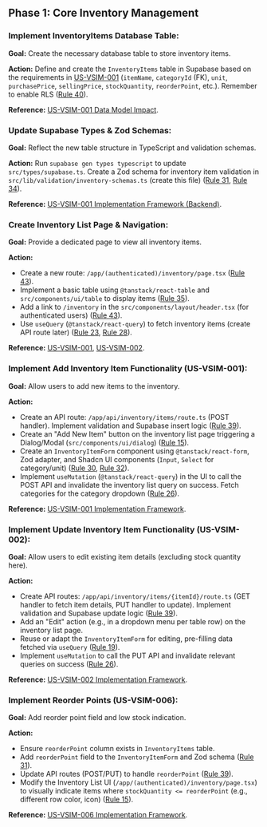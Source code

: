 ## Phase 1: Core Inventory Management

### Implement InventoryItems Database Table:

**Goal:** Create the necessary database table to store inventory items.

**Action:** Define and create the `InventoryItems` table in Supabase based on the requirements in [US-VSIM-001](project-docs/Requirement.md#US-VSIM-001-Add-New-Inventory-Item) (`itemName`, `categoryId` (FK), `unit`, `purchasePrice`, `sellingPrice`, `stockQuantity`, `reorderPoint`, etc.). Remember to enable RLS ([Rule 40](project-docs/project-rule.md#database-rules-supabase)).

**Reference:** [US-VSIM-001 Data Model Impact](project-docs/Requirement.md#US-VSIM-001-Add-New-Inventory-Item).

### Update Supabase Types & Zod Schemas:

**Goal:** Reflect the new table structure in TypeScript and validation schemas.

**Action:** Run `supabase gen types typescript` to update `src/types/supabase.ts`. Create a Zod schema for inventory item validation in `src/lib/validation/inventory-schemas.ts` (create this file) ([Rule 31](project-docs/project-rule.md#form-rules-tanstack-forms--zod), [Rule 34](project-docs/project-rule.md#form-rules-tanstack-forms--zod)).

**Reference:** [US-VSIM-001 Implementation Framework (Backend)](project-docs/Requirement.md#US-VSIM-001-Add-New-Inventory-Item).

### Create Inventory List Page & Navigation:

**Goal:** Provide a dedicated page to view all inventory items.

**Action:**

-   Create a new route: `/app/(authenticated)/inventory/page.tsx` ([Rule 43](project-docs/project-rule.md#code-organization-rules)).
-   Implement a basic table using `@tanstack/react-table` and `src/components/ui/table` to display items ([Rule 35](project-docs/project-rule.md#table-rules-tanstack-table)).
-   Add a link to `/inventory` in the `src/components/layout/header.tsx` (for authenticated users) ([Rule 43](project-docs/project-rule.md#code-organization-rules)).
-   Use `useQuery` (`@tanstack/react-query`) to fetch inventory items (create API route later) ([Rule 23](project-docs/project-rule.md#data-fetching-rules-tanstack-query), [Rule 28](project-docs/project-rule.md#data-fetching-rules-tanstack-query)).

**Reference:** [US-VSIM-001](project-docs/Requirement.md#US-VSIM-001-Add-New-Inventory-Item), [US-VSIM-002](project-docs/Requirement.md#US-VSIM-002-Update-Inventory-Item).

### Implement Add Inventory Item Functionality (US-VSIM-001):

**Goal:** Allow users to add new items to the inventory.

**Action:**

-   Create an API route: `/app/api/inventory/items/route.ts` (POST handler). Implement validation and Supabase insert logic ([Rule 39](project-docs/project-rule.md#database-rules-supabase)).
-   Create an "Add New Item" button on the inventory list page triggering a Dialog/Modal (`src/components/ui/dialog`) ([Rule 15](project-docs/project-rule.md#styling-rules)).
-   Create an `InventoryItemForm` component using `@tanstack/react-form`, Zod adapter, and Shadcn UI components (`Input`, `Select` for category/unit) ([Rule 30](project-docs/project-rule.md#form-rules-tanstack-forms--zod), [Rule 32](project-docs/project-rule.md#form-rules-tanstack-forms--zod)).
-   Implement `useMutation` (`@tanstack/react-query`) in the UI to call the POST API and invalidate the inventory list query on success. Fetch categories for the category dropdown ([Rule 26](project-docs/project-rule.md#data-fetching-rules-tanstack-query)).

**Reference:** [US-VSIM-001 Implementation Framework](project-docs/Requirement.md#US-VSIM-001-Add-New-Inventory-Item).

### Implement Update Inventory Item Functionality (US-VSIM-002):

**Goal:** Allow users to edit existing item details (excluding stock quantity here).

**Action:**

-   Create API routes: `/app/api/inventory/items/{itemId}/route.ts` (GET handler to fetch item details, PUT handler to update). Implement validation and Supabase update logic ([Rule 39](project-docs/project-rule.md#database-rules-supabase)).
-   Add an "Edit" action (e.g., in a dropdown menu per table row) on the inventory list page.
-   Reuse or adapt the `InventoryItemForm` for editing, pre-filling data fetched via `useQuery` ([Rule 19](project-docs/project-rule.md#react-component-rules)).
-   Implement `useMutation` to call the PUT API and invalidate relevant queries on success ([Rule 26](project-docs/project-rule.md#data-fetching-rules-tanstack-query)).

**Reference:** [US-VSIM-002 Implementation Framework](project-docs/Requirement.md#US-VSIM-002-Update-Inventory-Item).

### Implement Reorder Points (US-VSIM-006):

**Goal:** Add reorder point field and low stock indication.

**Action:**

-   Ensure `reorderPoint` column exists in `InventoryItems` table.
-   Add `reorderPoint` field to the `InventoryItemForm` and Zod schema ([Rule 31](project-docs/project-rule.md#form-rules-tanstack-forms--zod)).
-   Update API routes (POST/PUT) to handle `reorderPoint` ([Rule 39](project-docs/project-rule.md#database-rules-supabase)).
-   Modify the Inventory List UI (`/app/(authenticated)/inventory/page.tsx`) to visually indicate items where `stockQuantity <= reorderPoint` (e.g., different row color, icon) ([Rule 15](project-docs/project-rule.md#styling-rules)).

**Reference:** [US-VSIM-006 Implementation Framework](project-docs/Requirement.md#US-VSIM-006-Implement-Reorder-Points).

